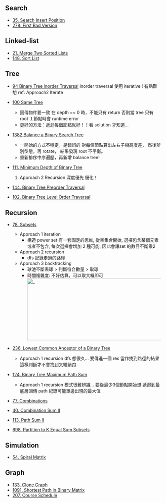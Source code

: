 ## Search
* [35. Search Insert Position](./2_search_and_sort/35.%20Search%20Insert%20Position/index.py)
* [278. First Bad Version](./2_search_and_sort/278.%20First%20Bad%20Version/index.py)

## Linked-list
* [21. Merge Two Sorted Lists](./5_linked_list/21.%20Merge%20Two%20Sorted%20Lists/index.py)
* [148. Sort List](./5_linked_list/148.%20Sort%20List/index.py)

## Tree
* [94 Binary Tree Inorder Traversal](./6_stack-queue-tree/94.%20Binary%20Tree%20Inorder%20Traversal/index.py)
    inorder traversal 使用 iterative ! 有點難想
    ref: Approach2 Iterate

* [100 Same Tree](./6_stack-queue-tree/100.%20Same%20Tree/index.py)
    * 回傳物件要一致
        在 depth == 0 時，不能只有 return
        否則當 tree 只有 root １節點時會 runtime error
    * 更好的方法：遞迴每個節點就好！！看 solution 才知道...

* [1382 Balance a Binary Search Tree](./6_stack-queue-tree/1382.%20Balance%20a%20Binary%20Search%20Tree/index.py)
    * 一開始的方式不穩定，是錯誤的
      對每個節點算出左右子樹高度差，
      然後辨別型態，再 rotate，
      結果發現 root 不平衡。
    * 重新排序中序遍歷，再新增 balance tree!

* [111. Minimum Depth of Binary Tree](./6_stack-queue-tree/111.%20Minimum%20Depth%20of%20Binary%20Tree/index.py)
    1. Approach 2 Recursion 深度優先 優化！
* [144. Binary Tree Preorder Traversal](./6_stack-queue-tree/144.%20Binary%20Tree%20Preorder%20Traversal/index.py)
* [102. Binary Tree Level Order Traversal](./6_stack-queue-tree/102.%20Binary%20Tree%20Level%20Order%20Traversal/index.py)

## Recursion
* [78. Subsets](./7_recursion/78.%20Subsets/index.py)
    * Approach 1 iteration
        * 構造 power set 有一套固定的思維, 從空集合開始, 選擇包含某個元素或者不包含, 每次選擇會增加 2 種可能, 因此會讓set 的數目不斷乘2 
    * Approach 2 recursion
        * dfs 記錄走過的路徑
    * Approach 3 backtracking
        * 球池不斷丟球 > 判斷符合數量 > 取球
        * 時間複雜度:
            不好估算，可以取大概即可  
            <img src="https://i.imgur.com/wLEFtDI.jpg" alt="_" width="480" height="200"/>

* [236. Lowest Common Ancestor of a Binary Tree](./7_recursion/236.%20Lowest%20Common%20Ancestor%20of%20a%20Binary%20Tree/index.py)
    * Approach 1 recursion
        dfs 想很久...
        要傳進一個 res 當作找到路徑的結果
        這樣判斷才不會找到又繼續跑

* [124. Binary Tree Maximum Path Sum](./7_recursion/124.%20Binary%20Tree%20Maximum%20Path%20Sum/index.py)
    * Approach 1 recursion
        模式很難辨識...
        要從最少3個節點開始想
        遞迴到最底層回傳 path
        紀錄可能單邊出現的最大值

* [77. Combinations](./7_recursion/77.%20Combinations/index.py)
* [40. Combination Sum II](./7_recursion/40.%20Combination%20Sum%20II/index.py)
* [113. Path Sum II](./7_recursion/113.%20Path%20Sum%20II/index.py)
* [698. Partition to K Equal Sum Subsets](./7_recursion/698.%20Partition%20to%20K%20Equal%20Sum%20Subsets/index.py)

## Simulation
* [54. Spiral Matrix](./7_recursion/54.%20Spiral%20Matrix/index.py)

## Graph
* [133. Clone Graph](./08_graph//133.%20Clone%20Graph/index.py)
* [1091. Shortest Path in Binary Matrix](./08_graph//1091.%20Shortest%20Path%20in%20Binary%20Matrix/index.py)
* [207. Course Schedule](./08_graph/207.%20Course%20Schedule/index.py)